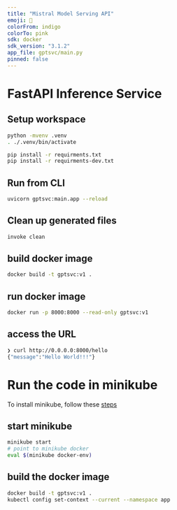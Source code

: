 ```yaml
---
title: "Mistral Model Serving API"
emoji: 🦙
colorFrom: indigo
colorTo: pink
sdk: docker
sdk_version: "3.1.2"
app_file: gptsvc/main.py
pinned: false
---
```


# FastAPI Inference Service

## Setup workspace

```bash
python -mvenv .venv
. ./.venv/bin/activate

pip install -r requirments.txt
pip install -r requirments-dev.txt
```


## Run from CLI

```bash
uvicorn gptsvc:main.app --reload 
```

## Clean up generated files
```bash
invoke clean
```

## build docker image
```bash
docker build -t gptsvc:v1 .
```

## run docker image
```bash
docker run -p 8000:8000 --read-only gptsvc:v1
```

## access the URL
```bash
❯ curl http://0.0.0.0:8000/hello
{"message":"Hello World!!!"}
```

# Run the code in minikube

To install minikube, follow these [steps](https://minikube.sigs.k8s.io/docs/start/?arch=%2Fmacos%2Farm64%2Fstable%2Fbinary+download)

## start minikube 

```bash
minikube start
# point to minikube docker
eval $(minikube docker-env)
```

## build the docker image

```bash
docker build -t gptsvc:v1 .
kubectl config set-context --current --namespace app
```



